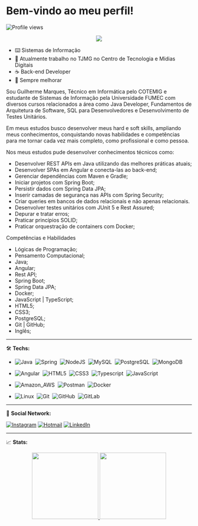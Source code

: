 # Bem-vindo ao meu perfil!

<!-- Profile Views -->
<p align="left"> <img src="https://komarev.com/ghpvc/?username=GPMrks&color=blue" alt="Profile views" /> </p>

<!-- Typing SVG by DenverCoder1 - https://github.com/DenverCoder1/readme-typing-svg -->
<p align="center">
  <a href="https://github.com/GPMrks/readme-typing-svg"><img src="https://readme-typing-svg.herokuapp.com/?lines=Back-end%20Developer;Always%20Improving;&font=Fira%20Code&center=true&width=440&height=45&color=059ccb&vCenter=true&size=22"></a>
</p>

- ⌨️ Sistemas de Informação
- 🔭 Atualmente trabalho no TJMG no Centro de Tecnologia e Mídias Digitais
- ☕ Back-end Developer
- 🚀 Sempre melhorar

Sou Guilherme Marques, Técnico em Informática pelo COTEMIG e estudante de Sistemas de Informação pela Universidade FUMEC com diversos cursos relacionados a área como Java Developer, Fundamentos de Arquitetura de Software, SQL para Desenvolvedores e Desenvolvimento de Testes Unitários.

Em meus estudos busco desenvolver meus hard e soft skills, ampliando meus conhecimentos, conquistando novas habilidades e competências para me tornar cada vez mais completo, como profissional e como pessoa.

Nos meus estudos pude desenvolver conhecimentos técnicos como:

- Desenvolver REST APIs em Java utilizando das melhores práticas atuais;
- Desenvolver SPAs em Angular e conecta-las ao back-end;
- Gerenciar dependências com Maven e Gradle;
- Iniciar projetos com Spring Boot;
- Persistir dados com Spring Data JPA;
- Inserir camadas de segurança nas APIs com Spring Security;
- Criar queries em bancos de dados relacionais e não apenas relacionais.
- Desenvolver testes unitários com JUnit 5 e Rest Assured;
- Depurar e tratar erros;
- Praticar princípios SOLID;
- Praticar orquestração de containers com Docker;

Competências e Habilidades
- Lógicas de Programação;
- Pensamento Computacional;
- Java;
- Angular;
- Rest API;
- Spring Boot;
- Spring Data JPA;
- Docker;
- JavaScript | TypeScript;
- HTML5;
- CSS3;
- PostgreSQL;
- Git | GitHub;
- Inglês;

<hr>

🛠️ **Techs:**

- ![Java](https://img.shields.io/badge/-Java-05122A?style=flat&logo=openjdk&logoColor=c92123)&nbsp;
![Spring](https://img.shields.io/badge/-Spring-05122A?style=flat&logo=Spring&logoColor=gren&color=05122A)&nbsp;
![NodeJS](https://img.shields.io/badge/-NodeJS-05122A?style=flat&logo=node.js&logoColor=43853d)&nbsp;
![MySQL](https://img.shields.io/badge/-MySQL-05122A?style=flat&logo=MySQL&logoColor=01FCEF&color=05122A)&nbsp;
![PostgreSQL](https://img.shields.io/badge/-PostgreSQL-05122A?style=flat&logo=PostgreSQL&logoColor=336791&color=05122A)&nbsp;
![MongoDB](https://img.shields.io/badge/-MongoDB-05122A?style=flat&logo=mongodb&logoColor=green&color=05122A)&nbsp;

- ![Angular](https://img.shields.io/badge/-Angular-05122A?style=flat&logo=Angular&logoColor=dd0031&color=05122A)&nbsp;
![HTML5](https://img.shields.io/badge/-HTML5-05122A?style=flat&logo=HTML5&logoColor=orange&color=05122A)&nbsp;
![CSS3](https://img.shields.io/badge/-CSS3-05122A?style=flat&logo=css3&logoColor=33a9dc&color=05122A)&nbsp;
![Typescript](https://img.shields.io/badge/-TypeScript-05122A?style=flat&logo=TypeScript&logoColor=blue&color=05122A)&nbsp;
![JavaScript](https://img.shields.io/badge/-JavaScript-05122A?style=flat&logo=JavaScript&logoColor=yellow&color=05122A)&nbsp;

- ![Amazon_AWS](https://img.shields.io/badge/-Amazon_AWS-05122A?style=flat&logo=amazon-aws&logoColor=blue&color=05122A)&nbsp;
![Postman](https://img.shields.io/badge/-Postman-05122A?style=flat&logo=Postman&logoColor=orange&color=05122A)&nbsp;
![Docker](https://img.shields.io/badge/-Docker-05122A?style=flat&logo=Docker&logoColor=01c7ff&color=05122A)&nbsp;

- ![Linux](https://img.shields.io/badge/-Linux-05122A?style=flat&logo=Linux&logoColor=yellow&color=05122A)&nbsp;
![Git](https://img.shields.io/badge/-Git-05122A?style=flat&logo=git&logoColor=orange&color=05122A)&nbsp;
![GitHub](https://img.shields.io/badge/-GitHub-05122A?style=flat&logo=github&logoColor=white&color=05122A)&nbsp;
![GitLab](https://img.shields.io/badge/-GitLab-05122A?style=flat&logo=GitLab&logoColor=orange&color=05122A)&nbsp;

<hr>

🔗 **Social Network:**
 
<a href="https://www.instagram.com/guilherme_mrks/" target="_blank" target="_blank">![Instagram](https://img.shields.io/badge/-Instagram-05122A?style=flat&logo=Instagram&logoColor=e4405f&color=05122A)</a>
<a href="mailto:guilhermepereiramarques@hotmail.com" target="_blank" target="_blank">![Hotmail](https://img.shields.io/badge/-Hotmail-05122A?style=flat&logo=microsoft-outlook&logoColor=0078d4&color=05122A)</a>
<a href="https://www.linkedin.com/in/guilherme-p-marques/" target="_blank" target="_blank">![LinkedIn](https://img.shields.io/badge/-LinkedIn-05122A?style=flat&logo=LinkedIn&logoColor=0077b5&color=05122A)</a>

<hr>

📈 **Stats:**

<!-- https://github-readme-stats-git-masterrstaa-rickstaa.vercel.app/api? -->

<div align="center">
  <a href="https://github.com/GPMrks">
<!--   <img height="180em" src="https://github-readme-stats.vercel.app/api?username=GPMrks&show_icons=true&theme=radical&include_all_commits=true&count_private=true"/>
  <img height="180em" src="https://github-readme-stats.vercel.app/api/top-langs/?username=GPMrks&layout=compact&langs_count=7&theme=radical"/> -->
  <img height="180em" src="https://github-readme-stats-git-masterrstaa-rickstaa.vercel.app/api?username=GPMrks&show_icons=true&theme=radical&include_all_commits=true&count_private=true"/>
  <img height="180em" src="https://github-readme-stats-git-masterrstaa-rickstaa.vercel.app/api/top-langs/?username=GPMrks&layout=compact&langs_count=7&theme=radical"/>
</div>